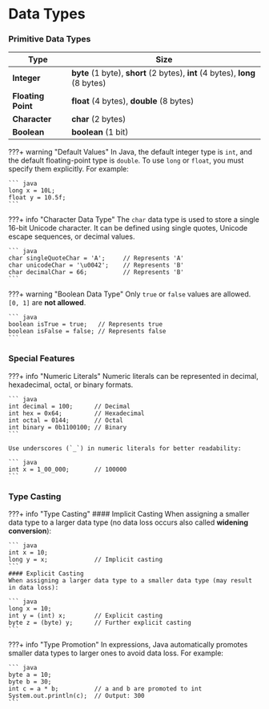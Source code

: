 # Data Types

### Primitive Data Types

| **Type**           | **Size**                                                                      |
|--------------------|-------------------------------------------------------------------------------|
| **Integer**        | **byte** (1 byte), **short** (2 bytes), **int** (4 bytes), **long** (8 bytes) |
| **Floating Point** | **float** (4 bytes), **double** (8 bytes)                                     |
| **Character**      | **char** (2 bytes)                                                            |
| **Boolean**        | **boolean** (1 bit)                                                           |

???+ warning "Default Values"
    In Java, the default integer type is `int`, and the default floating-point type is `double`. To use `long` or `float`, you must specify them explicitly. For example:

    ``` java
    long x = 10L;
    float y = 10.5f;
    ```

???+ info "Character Data Type"
    The `char` data type is used to store a single 16-bit Unicode character. It can be defined using single quotes, Unicode escape sequences, or decimal values.

    ``` java
    char singleQuoteChar = 'A';     // Represents 'A'
    char unicodeChar = '\u0042';    // Represents 'B'
    char decimalChar = 66;          // Represents 'B'
    ```

???+ warning "Boolean Data Type"
    Only `true` or `false` values are allowed. `[0, 1]` are **not allowed**.

    ``` java
    boolean isTrue = true;   // Represents true
    boolean isFalse = false; // Represents false
    ```

### Special Features

???+ info "Numeric Literals"
    Numeric literals can be represented in decimal, hexadecimal, octal, or binary formats.

    ``` java
    int decimal = 100;      // Decimal
    int hex = 0x64;         // Hexadecimal
    int octal = 0144;       // Octal 
    int binary = 0b1100100; // Binary
    ```

    Use underscores (`_`) in numeric literals for better readability:

    ``` java
    int x = 1_00_000;       // 100000
    ```

### Type Casting

???+ info "Type Casting"
    #### Implicit Casting
    When assigning a smaller data type to a larger data type (no data loss occurs also called **widening conversion**):

    ``` java
    int x = 10;
    long y = x;             // Implicit casting
    ```
    #### Explicit Casting
    When assigning a larger data type to a smaller data type (may result in data loss):

    ``` java
    long x = 10;
    int y = (int) x;        // Explicit casting
    byte z = (byte) y;      // Further explicit casting
    ```

???+ info "Type Promotion"
    In expressions, Java automatically promotes smaller data types to larger ones to avoid data loss. For example:

    ``` java
    byte a = 10;
    byte b = 30;
    int c = a * b;          // a and b are promoted to int
    System.out.println(c);  // Output: 300
    ```